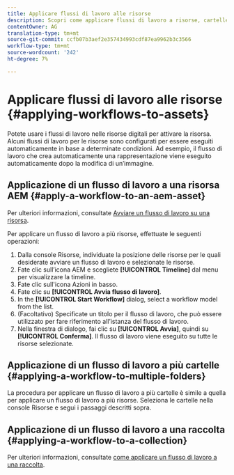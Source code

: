 ```yaml
---
title: Applicare flussi di lavoro alle risorse
description: Scopri come applicare flussi di lavoro a risorse, cartelle e raccolte in Risorse Adobe Experience Manager.
contentOwner: AG
translation-type: tm+mt
source-git-commit: ccfb07b3aef2e357434993cdf87ea9962b3c3566
workflow-type: tm+mt
source-wordcount: '242'
ht-degree: 7%

---
```



# Applicare flussi di lavoro alle risorse {#applying-workflows-to-assets}

Potete usare i flussi di lavoro nelle risorse digitali per attivare la risorsa. Alcuni flussi di lavoro per le risorse sono configurati per essere eseguiti automaticamente in base a determinate condizioni. Ad esempio, il flusso di lavoro che crea automaticamente una rappresentazione viene eseguito automaticamente dopo la modifica di un’immagine.

## Applicazione di un flusso di lavoro a una risorsa AEM {#apply-a-workflow-to-an-aem-asset}

Per ulteriori informazioni, consultate [Avviare un flusso di lavoro su una risorsa](/help/assets/manage-digital-assets.md#starting-a-workflow-on-an-asset).

Per applicare un flusso di lavoro a più risorse, effettuate le seguenti operazioni:

1. Dalla console Risorse, individuate la posizione delle risorse per le quali desiderate avviare un flusso di lavoro e selezionate le risorse.
1. Fate clic sull’icona AEM e scegliete **[!UICONTROL Timeline]** dal menu per visualizzare la timeline.
1. Fate clic sull&#39;icona Azioni in basso.
1. Fate clic su **[!UICONTROL Avvia flusso di lavoro]**.
1. In the **[!UICONTROL Start Workflow]** dialog, select a workflow model from the list.
1. (Facoltativo) Specificate un titolo per il flusso di lavoro, che può essere utilizzato per fare riferimento all’istanza del flusso di lavoro.
1. Nella finestra di dialogo, fai clic su **[!UICONTROL Avvia]**, quindi su **[!UICONTROL Conferma]**. Il flusso di lavoro viene eseguito su tutte le risorse selezionate.

## Applicazione di un flusso di lavoro a più cartelle {#applying-a-workflow-to-multiple-folders}

La procedura per applicare un flusso di lavoro a più cartelle è simile a quella per applicare un flusso di lavoro a più risorse. Seleziona le cartelle nella console Risorse e segui i passaggi descritti sopra.

## Applicazione di un flusso di lavoro a una raccolta {#applying-a-workflow-to-a-collection}

Per ulteriori informazioni, consultate [come applicare un flusso di lavoro a una raccolta](/help/assets/manage-collections.md#run-a-workflow-on-a-collection).
